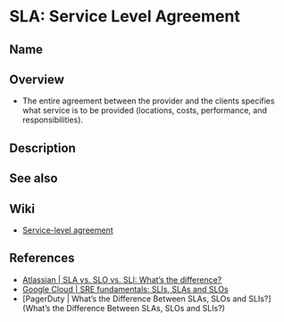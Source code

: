 # SLA: Service Level Agreement

## Name

## Overview
- The entire agreement between the provider and the clients specifies what service is to be provided (locations, costs, performance, and responsibilities).

## Description

## See also

## Wiki
- [Service-level agreement](https://en.wikipedia.org/wiki/Service-level_agreement)

## References
- [Atlassian | SLA vs. SLO vs. SLI: What’s the difference?](https://www.atlassian.com/incident-management/kpis/sla-vs-slo-vs-sli)
- [Google Cloud | SRE fundamentals: SLIs, SLAs and SLOs](https://cloud.google.com/blog/products/devops-sre/sre-fundamentals-slis-slas-and-slos)
- [PagerDuty | What’s the Difference Between SLAs, SLOs and SLIs?](What’s the Difference Between SLAs, SLOs and SLIs?)
